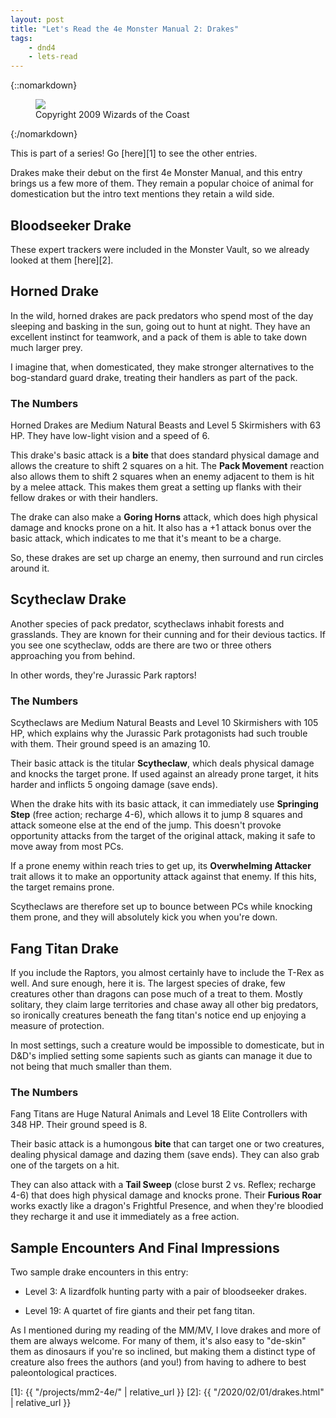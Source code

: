 ```yaml
---
layout: post
title: "Let's Read the 4e Monster Manual 2: Drakes"
tags:
    - dnd4
    - lets-read
---
```


{::nomarkdown}
<figure class="center">
  <img src="{{ "/assets/wir-mm2-4e-drakes.png" | absolute_url }}"/>
  <figcaption>
    Copyright 2009 Wizards of the Coast
  </figcaption>
</figure>
{:/nomarkdown}

This is part of a series! Go [here][1] to see the other entries.

Drakes make their debut on the first 4e Monster Manual, and this entry brings us
a few more of them. They remain a popular choice of animal for domestication but
the intro text mentions they retain a wild side.

## Bloodseeker Drake

These expert trackers were included in the Monster Vault, so we already looked
at them [here][2].

## Horned Drake

In the wild, horned drakes are pack predators who spend most of the day sleeping
and basking in the sun, going out to hunt at night. They have an excellent
instinct for teamwork, and a pack of them is able to take down much larger prey.

I imagine that, when domesticated, they make stronger alternatives to the
bog-standard guard drake, treating their handlers as part of the pack.

### The Numbers

Horned Drakes are Medium Natural Beasts and Level 5 Skirmishers with 63 HP. They
have low-light vision and a speed of 6.

This drake's basic attack is a **bite** that does standard physical damage and
allows the creature to shift 2 squares on a hit. The **Pack Movement** reaction
also allows them to shift 2 squares when an enemy adjacent to them is hit by a
melee attack. This makes them great a setting up flanks with their fellow drakes
or with their handlers.

The drake can also make a **Goring Horns** attack, which does high physical
damage and knocks prone on a hit. It also has a +1 attack bonus over the basic
attack, which indicates to me that it's meant to be a charge.

So, these drakes are set up charge an enemy, then surround and run circles
around it.

## Scytheclaw Drake

Another species of pack predator, scytheclaws inhabit forests and
grasslands. They are known for their cunning and for their devious tactics. If
you see one scytheclaw, odds are there are two or three others approaching you
from behind.

In other words, they're Jurassic Park raptors!

### The Numbers

Scytheclaws are Medium Natural Beasts and Level 10 Skirmishers with 105 HP,
which explains why the Jurassic Park protagonists had such trouble with
them. Their ground speed is an amazing 10.

Their basic attack is the titular **Scytheclaw**, which deals physical damage
and knocks the target prone. If used against an already prone target, it hits
harder and inflicts 5 ongoing damage (save ends).

When the drake hits with its basic attack, it can immediately use **Springing
Step** (free action; recharge 4-6), which allows it to jump 8 squares and attack
someone else at the end of the jump. This doesn't provoke opportunity attacks
from the target of the original attack, making it safe to move away from most
PCs.

If a prone enemy within reach tries to get up, its **Overwhelming Attacker**
trait allows it to make an opportunity attack against that enemy. If this hits,
the target remains prone.

Scytheclaws are therefore set up to bounce between PCs while knocking them
prone, and they will absolutely kick you when you're down.

## Fang Titan Drake

If you include the Raptors, you almost certainly have to include the T-Rex as
well. And sure enough, here it is. The largest species of drake, few creatures
other than dragons can pose much of a treat to them. Mostly solitary, they claim
large territories and chase away all other big predators, so ironically
creatures beneath the fang titan's notice end up enjoying a measure of
protection.

In most settings, such a creature would be impossible to domesticate, but in
D&D's implied setting some sapients such as giants can manage it due to not
being that much smaller than them.

### The Numbers

Fang Titans are Huge Natural Animals and Level 18 Elite Controllers with 348
HP. Their ground speed is 8.

Their basic attack is a humongous **bite** that can target one or two creatures,
dealing physical damage and dazing them (save ends). They can also grab one of
the targets on a hit.

They can also attack with a **Tail Sweep** (close burst 2 vs. Reflex; recharge
4-6) that does high physical damage and knocks prone. Their **Furious Roar**
works exactly like a dragon's Frightful Presence, and when they're bloodied they
recharge it and use it immediately as a free action.

## Sample Encounters And Final Impressions

Two sample drake encounters in this entry:

- Level 3: A lizardfolk hunting party with a pair of bloodseeker drakes.

- Level 19: A quartet of fire giants and their pet fang titan.

As I mentioned during my reading of the MM/MV, I love drakes and more of them
are always welcome. For many of them, it's also easy to "de-skin" them as
dinosaurs if you're so inclined, but making them a distinct type of creature
also frees the authors (and you!) from having to adhere to best paleontological
practices.

[1]: {{ "/projects/mm2-4e/" | relative_url }}
[2]: {{ "/2020/02/01/drakes.html" | relative_url }}
